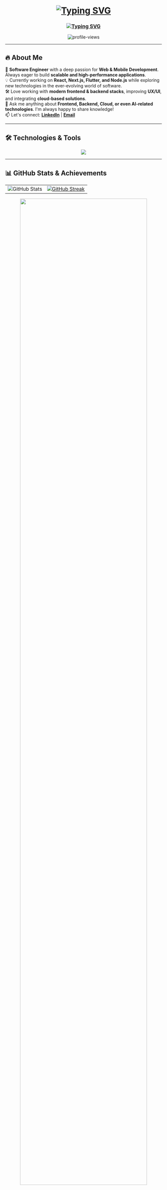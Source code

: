 <h1 align="center">
  <a href="https://git.io/typing-svg"><img src="https://readme-typing-svg.herokuapp.com?font=Atkinson+Hyperlegible+Mono&size=30&pause=7000&color=76F4F7&background=07FFF400&center=true&vCenter=true&width=600&lines=Hello%2C+I'm+Kaan+Alparslan.;Welcome+to+My+Github+Profile!" alt="Typing SVG" /></a>
</h1>

<h3 align="center">
  <a href="https://git.io/typing-svg"><img src="https://readme-typing-svg.herokuapp.com?font=Atkinson+Hyperlegible+Mono&size=24&pause=800&color=76F4F7&background=07FFF400&center=true&vCenter=true&width=600&lines=Computer+Engineer;Full-Stack+Developer;React+%7C+Next.js+%7C+Flutter" alt="Typing SVG" /></a>
</h3>


<p align="center">
  <img src="https://komarev.com/ghpvc/?username=Kaanalparslan&label=Profile%20views&color=0e75b6&style=plastic" alt="profile-views" />
</p>

---

## 🔥 About Me  

🚀 **Software Engineer** with a deep passion for **Web & Mobile Development**. Always eager to build **scalable and high-performance applications**.  
💡 Currently working on **React, Next.js, Flutter, and Node.js** while exploring new technologies in the ever-evolving world of software.  
🛠️ Love working with **modern frontend & backend stacks**, improving **UX/UI**, and integrating **cloud-based solutions**.  
💬 Ask me anything about **Frontend, Backend, Cloud, or even AI-related technologies**. I'm always happy to share knowledge!  
📫 Let's connect: [**LinkedIn**](https://linkedin.com/in/kaanalparslann) | [**Email**](mailto:cekaanalparslan@gmail.com)  



---

## 🛠 Technologies & Tools
<p align="center">
  <img src="https://skillicons.dev/icons?i=react,next,flutter,dart,nodejs,python,js,mongodb,kotlin,docker" />
</p>

---

## 📊 GitHub Stats & Achievements
<table align="center">
  <tr>
    <td>
      <img src="https://github-readme-stats.vercel.app/api?username=kaanalparslan&theme=react&show_icons=true&hide_border=true&count_private=true" alt="GitHub Stats" />
    </td>
    <td>
      <a href="https://git.io/streak-stats">
        <img src="https://streak-stats.demolab.com?user=Kaanalparslan&theme=react&hide_border=true&hide_longest_streak=true" alt="GitHub Streak" />
      </a>
    </td>
  </tr>
</table>

<div align="center">
  <img width="90%" src="https://github-profile-trophy.vercel.app/?username=Kaanalparslan&theme=dark_dimmed&margin-w=5&no-frame=true&column=9" />
</div>



---

## 📂 Pinned Projects
<div align="center">
  <a href="https://github.com/Kaanalparslan/Weatherapp">
    <img src="https://github-readme-stats.vercel.app/api/pin/?username=Kaanalparslan&repo=Weatherapp&theme=react&border_color=2e2e2e&border_radius=10" />
  </a>
  <a href="https://github.com/Kaanalparslan/Basic-Calculator">
    <img src="https://github-readme-stats.vercel.app/api/pin/?username=Kaanalparslan&repo=Basic-Calculator&theme=react&border_color=2e2e2e&border_radius=10" />
  </a>
</div>


---

## 🌎 Connect with Me


<p align="center">
   <a href="https://git.io/typing-svg"><img src="https://readme-typing-svg.herokuapp.com?font=Atkinson+Hyperlegible+Mono&size=24&pause=800&color=13F700&background=07FFF400&center=true&vCenter=true&multiline=true&width=600&height=200&lines=Wake+up%2C+Neo...;The+Matrix+has+you...;Follow+the+white+rabbit.;Knock%2C+knock%2C+Neo." alt="Typing SVG" /></a>
</p>

<p align="center">
  <a href="https://linkedin.com/in/kaanalparslann" target="_blank">
    <img src="https://img.shields.io/badge/LinkedIn-0A66C2?style=for-the-badge&logo=linkedin&logoColor=white&color=0A66C2&label=" alt="LinkedIn" />
  </a>
  <a href="https://github.com/Kaanalparslan" target="_blank">
    <img src="https://img.shields.io/badge/GitHub-181717?style=for-the-badge&logo=github&logoColor=white&color=181717&label=" alt="GitHub" />
  </a>
  <a href="mailto:cekaanalparslan@gmail.com" target="_blank">
    <img src="https://img.shields.io/badge/Email-EA4335?style=for-the-badge&logo=gmail&logoColor=white&color=EA4335&label=" alt="Email" />
  </a>
</p>
